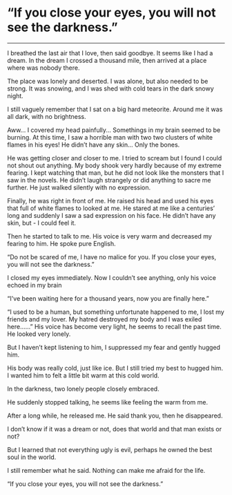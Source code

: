 # “If you close your eyes, you will not see the darkness.”

------

I breathed the last air that I love, then said goodbye. It seems like I had a dream. In the dream I crossed a thousand mile, then arrived at a place where was nobody there.

The place was lonely and deserted. I was alone, but also needed to be strong. It was snowing, and I was shed with cold tears in the dark snowy night. 

I still vaguely remember that I sat on a big hard meteorite. Around me it was  all dark, with no brightness. 

Aww... I covered my head painfully... Somethings in my brain seemed to be burning. At this time, I saw a horrible man with two two clusters of white flames in his eyes! He didn’t have any skin... Only the bones.

He was getting closer and closer to me. I tried to scream but I found I could not shout out anything. My body shook very hardly because of my extreme fearing. I kept watching that man, but he did not look like the monsters that I saw in the novels. He didn’t laugh strangely or did anything to sacre me further. He just walked silently with no expression. 

Finally, he was right in front of me. He raised his head and used his eyes that full of white flames to looked at me. He stared at me like a centuries’ long and suddenly I saw a sad expression on his face. He didn’t have any skin, but - I could feel it.

Then he started to talk to me. His voice is very warm and decreased my fearing to him. He spoke pure English. 

“Do not be scared of me, I have no malice for you. If you close your eyes, you will not see the darkness.”

I closed my eyes immediately. Now I couldn’t see anything, only his voice echoed in my brain

“I've been waiting here for a thousand years, now you are finally here.”

“I used to be a human, but something unfortunate happened to me, I lost my friends and my lover. My hatred destroyed my body and I was exiled here…...” His voice has become very light, he seems to recall the past time. He looked very lonely.

But I haven’t kept listening to him, I suppressed my fear and gently hugged him.

His body was really cold, just like ice. But I still tried my best to hugged him. I wanted him to felt a little bit warm at this cold world.

In the darkness,  two lonely people closely embraced.

He suddenly stopped talking, he seems like feeling the warm from me.

After a long while, he released me. He said thank you, then he disappeared.

I don’t know if it was a dream or not, does that world and that man exists or not?

But I learned that not everything ugly is evil, perhaps he owned the best soul in the world.

I still remember what he said. Nothing can make me afraid for the life.

“If you close your eyes, you will not see the darkness.”
